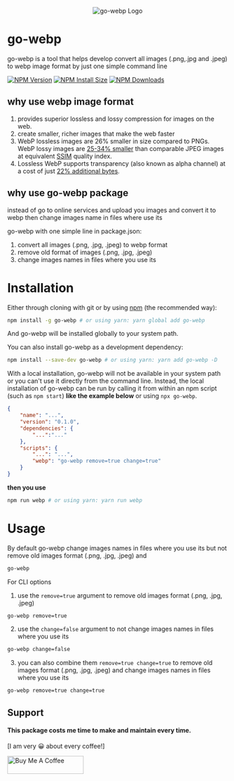 <p align="center">
  <img src="https://github.com/kirwa-KO/go-webp/blob/main/go-webp-logo.webp" alt="go-webp Logo">
</p>

# go-webp

go-webp is a tool that helps develop convert all images (.png,.jpg and .jpeg) to webp image format by just one simple command line
  
  [![NPM Version][npm-version-image]][npm-url]
  [![NPM Install Size][npm-install-size-image]][npm-install-size-url]
  [![NPM Downloads][npm-downloads-image]][npm-downloads-url]
  
## why use webp image format
1. provides superior lossless and lossy compression for images on the web.
2. create smaller, richer images that make the web faster
3. WebP lossless images are 26% smaller in size compared to PNGs. WebP lossy images are [25-34% smaller](https://developers.google.com/speed/webp/docs/webp_study) than comparable JPEG images at equivalent [SSIM](https://en.wikipedia.org/wiki/Structural_similarity) quality index.
4. Lossless WebP supports transparency (also known as alpha channel) at a cost of just [22% additional bytes](https://developers.google.com/speed/webp/docs/webp_lossless_alpha_study#results).

## why use go-webp package

instead of go to online services and upload you images and convert it to webp then change images name in files where use its

go-webp with one simple line in package.json:
1. convert all images (.png, .jpg, .jpeg) to webp format
2. remove old format of images (.png, .jpg, .jpeg)
3. change images names in files where you use its

# Installation

Either through cloning with git or by using [npm](http://npmjs.org) (the recommended way):
```bash
npm install -g go-webp # or using yarn: yarn global add go-webp
```

And go-webp will be installed globally to your system path.

You can also install go-webp as a development dependency:

```bash
npm install --save-dev go-webp # or using yarn: yarn add go-webp -D
```

With a local installation, go-webp will not be available in your system path or you can't use it directly from the command line. Instead, the local installation of go-webp can be run by calling it from within an npm script (such as `npm start`) **like the example below** or using `npx go-webp`.

```json
{
	"name": "...",
	"version": "0.1.0",
	"dependencies": {
		"...":"..."
	},
	"scripts": {
		"...": "...",
		"webp": "go-webp remove=true change=true"
	}
}
```

**then you use**

```bash
npm run webp # or using yarn: yarn run webp
```

# Usage

By default go-webp change images names in files where you use its but not remove old images format (.png, .jpg, .jpeg) and

```bash
go-webp
```

For CLI options
1. use the `remove=true` argument to remove old images format (.png, .jpg, .jpeg)
```bash
go-webp remove=true
```

2. use the `change=false` argument to not change images names in files where you use its
```bash
go-webp change=false
```

3. you can also combine them `remove=true change=true` to remove old images format (.png, .jpg, .jpeg) and change images names in files where you use its
```bash
go-webp remove=true change=true
```
## Support
#### This package costs me time to make and maintain every time.
[I am very 😀 about every coffee!]

<a href="https://www.buymeacoffee.com/imranbaali" target="_blank"><img src="https://cdn.buymeacoffee.com/buttons/v2/default-yellow.png" alt="Buy Me A Coffee" height="41" width="174"></a>

[npm-downloads-image]: https://badgen.net/npm/dm/go-webp
[npm-downloads-url]: https://npmcharts.com/compare/go-webp?minimal=true
[npm-install-size-image]: https://badgen.net/packagephobia/install/go-webp
[npm-install-size-url]: https://packagephobia.com/result?p=go-webp
[npm-url]: https://www.npmjs.com/package/go-webp
[npm-version-image]: https://badgen.net/npm/v/go-webp

